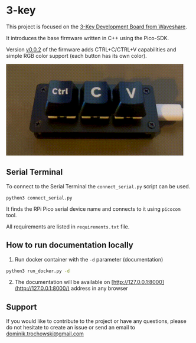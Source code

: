 # 3-key

This project is focused on the [3-Key Development Board from Waveshare](https://www.waveshare.com/rp2040-keyboard-3.htm).

It introduces the base firmware written in C++ using the Pico-SDK.

Version [v0.0.2](https://github.com/dtrochow/3-key/releases/tag/v0.0.2) of the firmware adds CTRL+C/CTRL+V capabilities and simple RGB color support (each button has its own color).

![3-key hardware](assets/gifs/3-key.gif)

## Serial Terminal

To connect to the Serial Terminal the `connect_serial.py` script can be used.

``` terminal
python3 connect_serial.py
```

It finds the RPi Pico serial device name and connects to it using `picocom` tool.

All requirements are listed in `requirements.txt` file.

## How to run documentation locally

1. Run docker container with the `-d` parameter (documentation)
```bash
python3 run_docker.py -d
```

2. The documentation will be available on [http://127.0.0.1:8000](http://127.0.0.1:8000/) address in any browser

## Support

If you would like to contribute to the project or have any questions, please do not hesitate to create an issue or send an email to [dominik.trochowski@gmail.com](mailto:dominik.trochowski@gmail.com)
